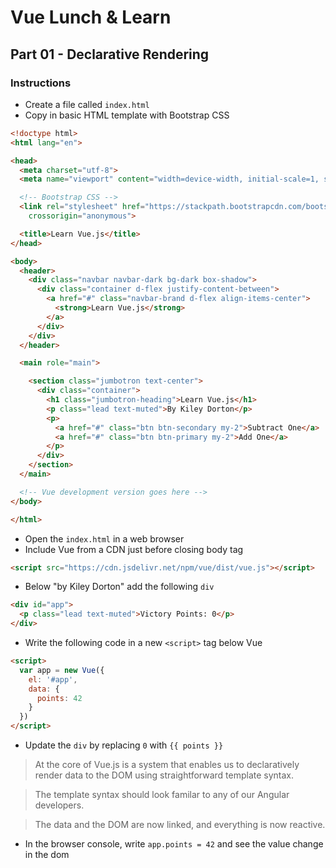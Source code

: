 # Vue Lunch & Learn

## Part 01 - Declarative Rendering

### Instructions

* Create a file called `index.html`
* Copy in basic HTML template with Bootstrap CSS

```html
<!doctype html>
<html lang="en">

<head>
  <meta charset="utf-8">
  <meta name="viewport" content="width=device-width, initial-scale=1, shrink-to-fit=no">

  <!-- Bootstrap CSS -->
  <link rel="stylesheet" href="https://stackpath.bootstrapcdn.com/bootstrap/4.1.1/css/bootstrap.min.css" integrity="sha384-WskhaSGFgHYWDcbwN70/dfYBj47jz9qbsMId/iRN3ewGhXQFZCSftd1LZCfmhktB"
    crossorigin="anonymous">

  <title>Learn Vue.js</title>
</head>

<body>
  <header>
    <div class="navbar navbar-dark bg-dark box-shadow">
      <div class="container d-flex justify-content-between">
        <a href="#" class="navbar-brand d-flex align-items-center">
          <strong>Learn Vue.js</strong>
        </a>
      </div>
    </div>
  </header>

  <main role="main">

    <section class="jumbotron text-center">
      <div class="container">
        <h1 class="jumbotron-heading">Learn Vue.js</h1>
        <p class="lead text-muted">By Kiley Dorton</p>
        <p>
          <a href="#" class="btn btn-secondary my-2">Subtract One</a>
          <a href="#" class="btn btn-primary my-2">Add One</a>
        </p>
      </div>
    </section>
  </main>

  <!-- Vue development version goes here -->
</body>

</html>
```

* Open the `index.html` in a web browser
* Include Vue from a CDN just before closing body tag

```html
<script src="https://cdn.jsdelivr.net/npm/vue/dist/vue.js"></script>
```

* Below "by Kiley Dorton" add the following `div`

```html
<div id="app">
  <p class="lead text-muted">Victory Points: 0</p>
</div>
```

* Write the following code in a new `<script>` tag below Vue

```html
<script>
  var app = new Vue({
    el: '#app',
    data: {
      points: 42
    }
  })
</script>
```

* Update the `div` by replacing `0` with `{{ points }}`

> At the core of Vue.js is a system that enables us to declaratively render data to the DOM using straightforward template syntax.

> The template syntax should look familar to any of our Angular developers.

> The data and the DOM are now linked, and everything is now reactive.

* In the browser console, write `app.points = 42` and see the value change in the dom
